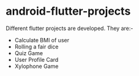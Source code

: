 # android-flutter-projects
Different flutter projects are developed. They are:-
- Calculate BMI of user
- Rolling a fair dice
- Quiz Game
- User Profile Card
- Xylophone Game
